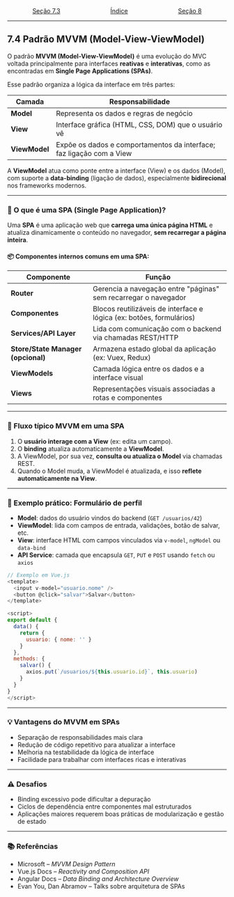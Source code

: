 <div style="width:100%; display: flex;"> <p style="margin: auto" align="center"> <a href="7e3.md">Seção 7.3</a> </p><p style="margin: auto" align="center"> <a href="0.md">Índice</a> </p><p style="margin: auto" align="right"> <a href="8.md">Seção 8</a> </p> </div>

---

## 7.4 Padrão MVVM (Model-View-ViewModel)

O padrão **MVVM (Model-View-ViewModel)** é uma evolução do MVC voltada principalmente para interfaces **reativas** e **interativas**, como as encontradas em **Single Page Applications (SPAs)**.

Esse padrão organiza a lógica da interface em três partes:

| Camada        | Responsabilidade                                                     |
| ------------- | -------------------------------------------------------------------- |
| **Model**     | Representa os dados e regras de negócio                              |
| **View**      | Interface gráfica (HTML, CSS, DOM) que o usuário vê                  |
| **ViewModel** | Expõe os dados e comportamentos da interface; faz ligação com a View |

A **ViewModel** atua como ponte entre a interface (View) e os dados (Model), com suporte a **data-binding** (ligação de dados), especialmente **bidirecional** nos frameworks modernos.

---

### 🧠 O que é uma SPA (Single Page Application)?

Uma **SPA** é uma aplicação web que **carrega uma única página HTML** e atualiza dinamicamente o conteúdo no navegador, **sem recarregar a página inteira**.

#### 📦 Componentes internos comuns em uma SPA:

| Componente                         | Função                                                               |
| ---------------------------------- | -------------------------------------------------------------------- |
| **Router**                         | Gerencia a navegação entre "páginas" sem recarregar o navegador      |
| **Componentes**                    | Blocos reutilizáveis de interface e lógica (ex: botões, formulários) |
| **Services/API Layer**             | Lida com comunicação com o backend via chamadas REST/HTTP            |
| **Store/State Manager (opcional)** | Armazena estado global da aplicação (ex: Vuex, Redux)                |
| **ViewModels**                     | Camada lógica entre os dados e a interface visual                    |
| **Views**                          | Representações visuais associadas a rotas e componentes              |

---

### 🔁 Fluxo típico MVVM em uma SPA

1. O **usuário interage com a View** (ex: edita um campo).
2. O **binding** atualiza automaticamente a **ViewModel**.
3. A ViewModel, por sua vez, **consulta ou atualiza o Model** via chamadas REST.
4. Quando o Model muda, a ViewModel é atualizada, e isso **reflete automaticamente na View**.

---

### 🔧 Exemplo prático: Formulário de perfil

- **Model**: dados do usuário vindos do backend (`GET /usuarios/42`)
- **ViewModel**: lida com campos de entrada, validações, botão de salvar, etc.
- **View**: interface HTML com campos vinculados via `v-model`, `ngModel` ou `data-bind`
- **API Service**: camada que encapsula `GET`, `PUT` e `POST` usando `fetch` ou `axios`

```js
// Exemplo em Vue.js
<template>
  <input v-model="usuario.nome" />
  <button @click="salvar">Salvar</button>
</template>

<script>
export default {
  data() {
    return {
      usuario: { nome: '' }
    }
  },
  methods: {
    salvar() {
      axios.put(`/usuarios/${this.usuario.id}`, this.usuario)
    }
  }
}
</script>
```

---

### 💡 Vantagens do MVVM em SPAs

- Separação de responsabilidades mais clara
- Redução de código repetitivo para atualizar a interface
- Melhoria na testabilidade da lógica de interface
- Facilidade para trabalhar com interfaces ricas e interativas

---

### ⚠️ Desafios

- Binding excessivo pode dificultar a depuração
- Ciclos de dependência entre componentes mal estruturados
- Aplicações maiores requerem boas práticas de modularização e gestão de estado

---

### 📚 Referências

- Microsoft – _MVVM Design Pattern_
- Vue.js Docs – _Reactivity and Composition API_
- Angular Docs – _Data Binding and Architecture Overview_
- Evan You, Dan Abramov – Talks sobre arquitetura de SPAs

